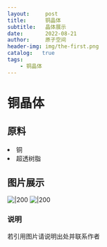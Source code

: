 ```yaml
---
layout:     post
title:      铜晶体
subtitle:   晶体展示
date:       2022-08-21
author:     原子空间
header-img: img/the-first.png
catalog:   true
tags:
    - 铜晶体
---
```

# 铜晶体
## 原料
<li>铜</li>
<li>超透树脂</li>

## 图片展示
![|200]({{site.baseurl}}/img/copper/1.jpg)
![|200]({{site.baseurl}}/img/copper/2.jpg)

### 说明
若引用图片请说明出处并联系作者

